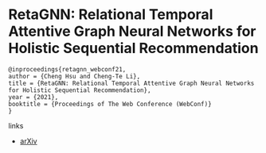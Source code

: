 # RetaGNN: Relational Temporal Attentive Graph Neural Networks for Holistic Sequential Recommendation

```
@inproceedings{retagnn_webconf21,
author = {Cheng Hsu and Cheng-Te Li},
title = {RetaGNN: Relational Temporal Attentive Graph Neural Networks for Holistic Sequential Recommendation},
year = {2021},
booktitle = {Proceedings of The Web Conference (WebConf)}
}
```

links
- [arXiv](https://arxiv.org/abs/2101.12457)
